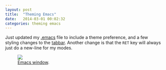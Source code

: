 ```yaml
---
layout: post
title:  "Theming Emacs"
date:   2014-03-01 00:02:32
categories: theming emacs
---
```


Just updated my [.emacs](https://github.com/valera-rozuvan/emacs_config)
file to include a theme preference, and a few styling changes to the
[tabbar](http://www.emacswiki.org/emacs/TabBarMode). Another change is
that the `RET` key will always just do a new-line for my modes.

<figure>
    <a href="{{ site.url }}/images/2014_03_01/emacs_window.png">
        <img src="{{ site.url }}/images/2014_03_01/emacs_window.png" />
    </a>
    <figcaption>
        <a
            href="{{ site.url }}/images/2014_03_01/emacs_window.png"
            title="Emacs window"
        >Emacs window</a>.
    </figcaption>
</figure>
